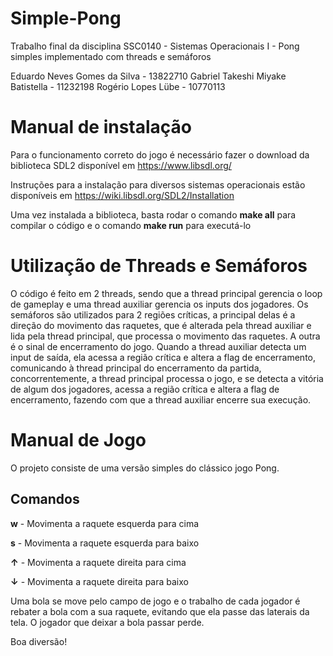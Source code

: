 # Simple-Pong
Trabalho final da disciplina SSC0140 - Sistemas Operacionais I - Pong simples implementado com threads e semáforos

Eduardo Neves Gomes da Silva - 13822710
Gabriel Takeshi Miyake Batistella - 11232198
Rogério Lopes Lübe - 10770113
# Manual de instalação

Para o funcionamento correto do jogo é necessário fazer o download da biblioteca SDL2 disponível em https://www.libsdl.org/

Instruções para a instalação para diversos sistemas operacionais estão disponíveis em https://wiki.libsdl.org/SDL2/Installation

Uma vez instalada a biblioteca, basta rodar o comando **make all** para compilar o código e o comando **make run** para executá-lo

# Utilização de Threads e Semáforos

O código é feito em 2 threads, sendo que a thread principal gerencia o loop de gameplay e uma thread auxiliar gerencia os inputs dos jogadores. Os semáforos são utilizados para 2 regiões críticas, a principal delas é a direção do movimento das raquetes, que é alterada pela thread auxiliar e lida pela thread principal, que processa o movimento das raquetes. A outra é o sinal de encerramento do jogo. Quando a thread auxiliar detecta um input de saída, ela acessa a região crítica e altera a flag de encerramento, comunicando à thread principal do encerramento da partida, concorrentemente, a thread principal processa o jogo, e se detecta a vitória de algum dos jogadores, acessa a região crítica e altera a flag de encerramento, fazendo com que a thread auxiliar encerre sua execução.

# Manual de Jogo

O projeto consiste de uma versão simples do clássico jogo Pong. 

## Comandos

**w** - Movimenta a raquete esquerda para cima

**s** - Movimenta a raquete esquerda para baixo

**&uarr;** - Movimenta a raquete direita para cima

**&darr;** - Movimenta a raquete direita para baixo

Uma bola se move pelo campo de jogo e o trabalho de cada jogador é rebater a bola com a sua raquete, evitando que ela passe das laterais da tela. O jogador que deixar a bola passar perde.

Boa diversão!
